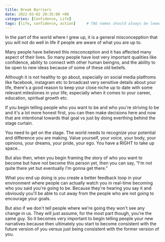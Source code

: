 ```yaml
---
title: Break Barriers
date: 2022-03-02 20:35:00 +00
categories: [Confidence, Life]
tags: [life, confidence, action]     # TAG names should always be lowercase
---
```


In the part of the world where I grew up, it is a general misconcepption that you will not do well in life if people are aware of what you are up to.

Many people have believed this misconception and it has affected many aspect of their lives. So many people have lost very important qualities like confidence, ability to connect with other human beingns, and the ability to be open to new ideas because of some of these old beliefs.

Although it is not healthy to go about, especially on social media platfroms like facebook, instagram etc to broadcast very sensitive details about your life, there's a good reason to keep your close niche up to date with some relevant milestones in your life, especially when it comes to your career, education, spiritual growth etc.

If you begin telling people who you want to be and who you're striving to be and it's a lot more honest first, you can then make decisions here and now that are intentional towards that goal vs just by doing everthing behind the stage curtain.

You need to get on the stage. The world needs to recognize your potential and difference you are making. Value yourself, your voice, your body, your opinions, your dreams, your pride, your ego. You have a RIGHT to take up space..

But also then, when you begin framing the story of who you want to become but have not become this person yet, then you can say, “I'm not quite there yet but eventually I'm gonna get there.”  

What you end up doing is you create a better feedback loop in your environment where people can actually watch you in real-time becoming who you said you're going to be. Because they're hearing you say it and obviously you'll be able to cut away from the people who are not going to encourage your goals. 

But also if we don't tell people where we're going they won't see any change in us. They will just assume, for the most part though, you're the same guy. So it becomes very important to begin telling people your new narratives because then ultimately you start to become consistent with the future version of you versus just being consistent with the former version of you.
